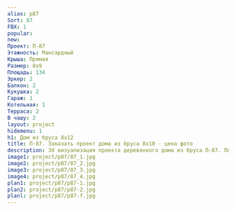 ```yaml
---
alias: p87
Sort: 87
FBX: 1
popular: 
new: 
Проект: П-87
Этажность: Мансардный
Крыша: Прямая
Размер: 8х9
Площадь: 134
Эркер: 2
Балкон: 2
Кукушка: 2
Гараж: 1
Котельная: 1
Терраса: 2
В чашу: 2
layout: project
hidemenu: 1
h1: Дом из бруса 8х12
title: П-87. Заказать проект дома из бруса 8х10 - цена фото
description: 3d визуализация проекта деревянного дома из бруса П-87. Площадь 134 м2, размер 8х10. Вы можете внести любые изменения в проект.
image1: project/p87/87_1.jpg
image2: project/p87/87_2.jpg
image3: project/p87/87_3.jpg
image4: project/p87/87_4.jpg
plan1: project/p87/p87-1.jpg
plan2: project/p87/p87-2.jpg
planl: project/p87/p87-f.jpg
---
```

